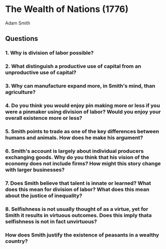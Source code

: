 # The Wealth of Nations (1776)
Adam Smith

## Questions
### 1. Why is division of labor possible?


### 2. What distinguish a productive use of capital from an unproductive use of capital?


### 3. Why can manufacture expand more, in Smith's mind, than agriculture?


### 4. Do you think you would enjoy pin making more or less if you were a pinmaker using division of labor? Would you enjoy your overall existence more or less?


### 5. Smith points to trade as one of the key differences between humans and animals. How does he make his argument?


### 6. Smith's account is largely about individual producers exchanging goods. Why do you think that his vision of the economy does not include firms? How might this story change with larger businesses?


### 7. Does Smith believe that talent is innate or learned? What does this mean for division of labor? What does this mean about the justice of inequality?


### 8. Selfishness is not usually thought of as a virtue, yet for Smith it results in virtuous outcomes. Does this imply thata selfishness is not in fact unvirtuous?


### How does Smith justify the existence of peasants in a wealthy country?
